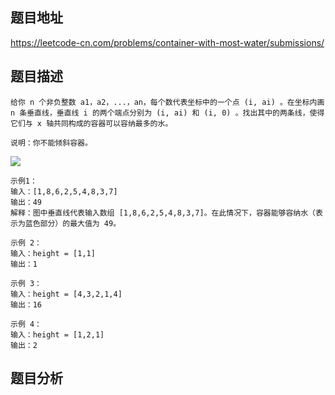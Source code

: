## 题目地址

https://leetcode-cn.com/problems/container-with-most-water/submissions/

## 题目描述
```
给你 n 个非负整数 a1，a2，...，an，每个数代表坐标中的一个点 (i, ai) 。在坐标内画 n 条垂直线，垂直线 i 的两个端点分别为 (i, ai) 和 (i, 0) 。找出其中的两条线，使得它们与 x 轴共同构成的容器可以容纳最多的水。

说明：你不能倾斜容器。

```

![](https://github.com/ColinAce/Leetcode--Solution/pic/question_11.jpg)

```
示例1：
输入：[1,8,6,2,5,4,8,3,7]
输出：49 
解释：图中垂直线代表输入数组 [1,8,6,2,5,4,8,3,7]。在此情况下，容器能够容纳水（表示为蓝色部分）的最大值为 49。

示例 2：
输入：height = [1,1]
输出：1

示例 3：
输入：height = [4,3,2,1,4]
输出：16

示例 4：
输入：height = [1,2,1]
输出：2
```

## 题目分析